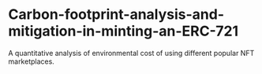 # Carbon-footprint-analysis-and-mitigation-in-minting-an-ERC-721
A quantitative analysis of environmental cost of using different popular NFT marketplaces.
